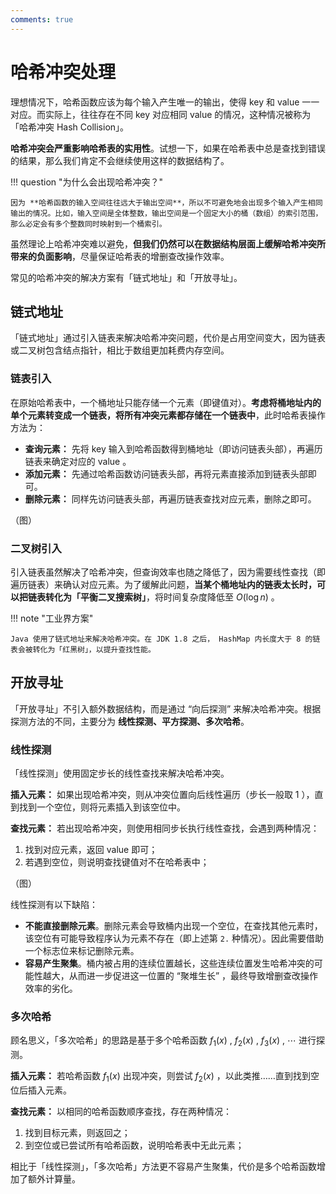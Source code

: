 ```yaml
---
comments: true
---
```


# 哈希冲突处理

理想情况下，哈希函数应该为每个输入产生唯一的输出，使得 key 和 value 一一对应。而实际上，往往存在不同 key 对应相同 value 的情况，这种情况被称为「哈希冲突 Hash Collision」。

**哈希冲突会严重影响哈希表的实用性**。试想一下，如果在哈希表中总是查找到错误的结果，那么我们肯定不会继续使用这样的数据结构了。

!!! question "为什么会出现哈希冲突？"

    因为 **哈希函数的输入空间往往远大于输出空间**，所以不可避免地会出现多个输入产生相同输出的情况。比如，输入空间是全体整数，输出空间是一个固定大小的桶（数组）的索引范围，那么必定会有多个整数同时映射到一个桶索引。

虽然理论上哈希冲突难以避免，**但我们仍然可以在数据结构层面上缓解哈希冲突所带来的负面影响**，尽量保证哈希表的增删查改操作效率。

常见的哈希冲突的解决方案有「链式地址」和「开放寻址」。

## 链式地址

「链式地址」通过引入链表来解决哈希冲突问题，代价是占用空间变大，因为链表或二叉树包含结点指针，相比于数组更加耗费内存空间。

### 链表引入

在原始哈希表中，一个桶地址只能存储一个元素（即键值对）。**考虑将桶地址内的单个元素转变成一个链表，将所有冲突元素都存储在一个链表中**，此时哈希表操作方法为：

- **查询元素：** 先将 key 输入到哈希函数得到桶地址（即访问链表头部），再遍历链表来确定对应的 value 。
- **添加元素：** 先通过哈希函数访问链表头部，再将元素直接添加到链表头部即可。
- **删除元素：** 同样先访问链表头部，再遍历链表查找对应元素，删除之即可。

（图）

### 二叉树引入

引入链表虽然解决了哈希冲突，但查询效率也随之降低了，因为需要线性查找（即遍历链表）来确认对应元素。为了缓解此问题，**当某个桶地址内的链表太长时，可以把链表转化为「平衡二叉搜索树」**，将时间复杂度降低至 $O(\log n)$ 。

!!! note "工业界方案"

    Java 使用了链式地址来解决哈希冲突。在 JDK 1.8 之后， HashMap 内长度大于 8 的链表会被转化为「红黑树」，以提升查找性能。

## 开放寻址

「开放寻址」不引入额外数据结构，而是通过 “向后探测” 来解决哈希冲突。根据探测方法的不同，主要分为 **线性探测、平方探测、多次哈希**。

### 线性探测

「线性探测」使用固定步长的线性查找来解决哈希冲突。

**插入元素：** 如果出现哈希冲突，则从冲突位置向后线性遍历（步长一般取 1 ），直到找到一个空位，则将元素插入到该空位中。

**查找元素：** 若出现哈希冲突，则使用相同步长执行线性查找，会遇到两种情况：

1. 找到对应元素，返回 value 即可；
2. 若遇到空位，则说明查找键值对不在哈希表中；

（图）

线性探测有以下缺陷：

- **不能直接删除元素**。删除元素会导致桶内出现一个空位，在查找其他元素时，该空位有可能导致程序认为元素不存在（即上述第 `2.` 种情况）。因此需要借助一个标志位来标记删除元素。
- **容易产生聚集**。桶内被占用的连续位置越长，这些连续位置发生哈希冲突的可能性越大，从而进一步促进这一位置的 “聚堆生长” ，最终导致增删查改操作效率的劣化。

### 多次哈希

顾名思义，「多次哈希」的思路是基于多个哈希函数 $f_1(x)$ , $f_2(x)$ , $f_3(x)$ , $\cdots$ 进行探测。

**插入元素：** 若哈希函数 $f_1(x)$ 出现冲突，则尝试 $f_2(x)$ ，以此类推……直到找到空位后插入元素。

**查找元素：** 以相同的哈希函数顺序查找，存在两种情况：

1. 找到目标元素，则返回之；
2. 到空位或已尝试所有哈希函数，说明哈希表中无此元素；

相比于「线性探测」，「多次哈希」方法更不容易产生聚集，代价是多个哈希函数增加了额外计算量。
